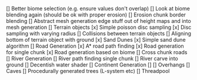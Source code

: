 [] Better biome selection (e.g. ensure values don't overlap)
[] Look at biome blending again (should be ok with proper erosion)
[] Erosion chunk border blending
[] Abstract mesh generation edge stuff out of height maps and into mesh generation
[] Terrain objects
    [x] Simple poisson disc sampling
    [x] Disc sampling with varying radius
    [] Collisions between terrain objects
    [] Aligning bottom of terrain object with ground
[x] Sand Dunes
    [x] Simple sand dune algorithm
[] Road Generation
    [x] A* road path finding
    [x] Road generation for single chunk
    [x] Road generation based on biome
    [] Cross chunk roads
[] River Generation
    [] River path finding single chunk
    [] River carve into ground
    [] Decentish water shader
[] Continent Generation
    []
[] Overhangs
[] Caves
[] Procedurally generated trees (L-system etc)
[] Threadpool
